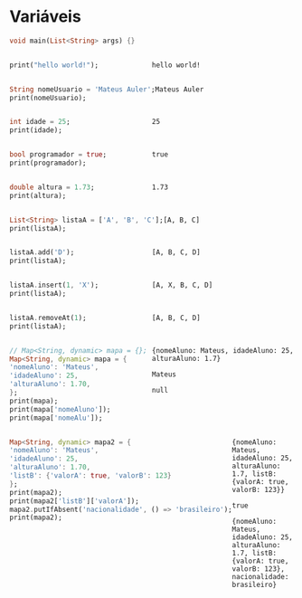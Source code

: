 # Variáveis

```dart
void main(List<String> args) {}
```

<div style="display: flex; justify-content: space-around;">
  <div style="flex: 1;">

```dart
print("hello world!");
```
  </div>
  <div style="flex: 1;">

```
hello world!
```
  </div>
</div>

<div style="display: flex; justify-content: space-around;">
  <div style="flex: 1;">

```dart
String nomeUsuario = 'Mateus Auler';
print(nomeUsuario);
```
  </div>
  <div style="flex: 1;">

```
Mateus Auler

```
  </div>
</div>

<div style="display: flex; justify-content: space-around;">
  <div style="flex: 1;">

```dart
int idade = 25;
print(idade);
```
  </div>
  <div style="flex: 1;">

```
25

```
  </div>
</div>

<div style="display: flex; justify-content: space-around;">
  <div style="flex: 1;">

```dart
bool programador = true;
print(programador);
```
  </div>
  <div style="flex: 1;">

```
true

```
  </div>
</div>

<div style="display: flex; justify-content: space-around;">
  <div style="flex: 1;">

```dart
double altura = 1.73;
print(altura);
```
  </div>
  <div style="flex: 1;">

```
1.73

```
  </div>
</div>

<div style="display: flex; justify-content: space-around;">
  <div style="flex: 1;">

```dart
List<String> listaA = ['A', 'B', 'C'];
print(listaA);
```
  </div>
  <div style="flex: 1;">

```
[A, B, C]


```
  </div>
</div>

<div style="display: flex; justify-content: space-around;">
  <div style="flex: 1;">

```dart
listaA.add('D');
print(listaA);
```
  </div>
  <div style="flex: 1;">

```
[A, B, C, D]

```
  </div>
</div>

<div style="display: flex; justify-content: space-around;">
  <div style="flex: 1;">

```dart
listaA.insert(1, 'X');
print(listaA);
```
  </div>
  <div style="flex: 1;">

```
[A, X, B, C, D]

```
  </div>
</div>

<div style="display: flex; justify-content: space-around;">
  <div style="flex: 1;">

```dart
listaA.removeAt(1);
print(listaA);
```
  </div>
  <div style="flex: 1;">

```
[A, B, C, D]

```
  </div>
</div>

<div style="display: flex; justify-content: space-around;">
  <div style="flex: 1;">

```dart
// Map<String, dynamic> mapa = {};
Map<String, dynamic> mapa = {
'nomeAluno': 'Mateus',
'idadeAluno': 25,
'alturaAluno': 1.70,
};
print(mapa);
print(mapa['nomeAluno']);
print(mapa['nomeAlu']);
```
  </div>
  <div style="flex: 1;">

```
{nomeAluno: Mateus, idadeAluno: 25, alturaAluno: 1.7}

Mateus

null



```
  </div>
</div>

<div style="display: flex; justify-content: space-around;">
  <div style="flex: 1;">

```dart
Map<String, dynamic> mapa2 = {
'nomeAluno': 'Mateus',
'idadeAluno': 25,
'alturaAluno': 1.70,
'listB': {'valorA': true, 'valorB': 123}
};
print(mapa2);
print(mapa2['listB']['valorA']);
mapa2.putIfAbsent('nacionalidade', () => 'brasileiro');
print(mapa2);
```
  </div>
  <div style="flex: 1;">

```
{nomeAluno: Mateus, idadeAluno: 25, alturaAluno: 1.7, listB: {valorA: true, valorB: 123}}

true

{nomeAluno: Mateus, idadeAluno: 25, alturaAluno: 1.7, listB: {valorA: true, valorB: 123}, nacionalidade: brasileiro}


```
  </div>
</div>























